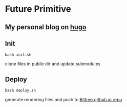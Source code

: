 # Future Primitive
## My personal blog on [hugo](https://github.com/gohugoio/hugo)

## Init
```
bash init.sh
```
clone files in public dir and update submodules

## Deploy
```
bash deploy.sh
```
generate rendering files and push to [Bittree.github.io repo](https://github.com/Bittree/Bittree.github.io)